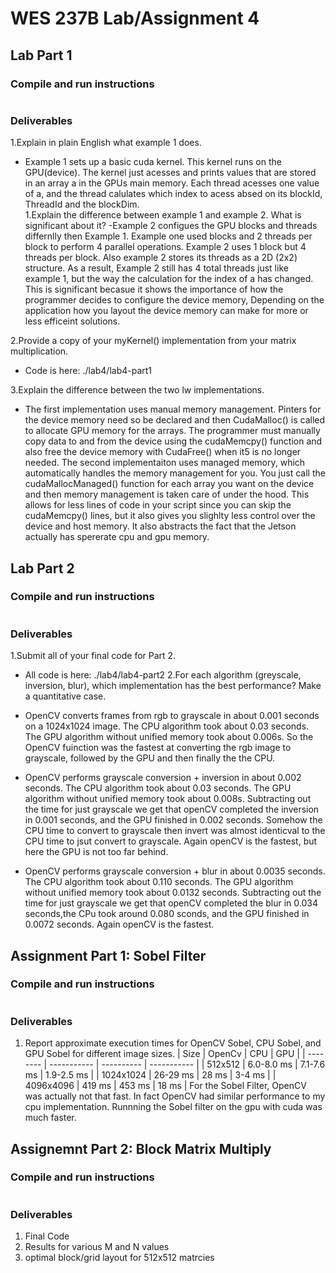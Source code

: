# WES 237B Lab/Assignment 4

## Lab Part 1
### Compile and run instructions
```
```
### Deliverables
1.Explain in plain English what example 1 does.
- Example 1 sets up a basic cuda kernel. This kernel runs on the GPU(device). The kernel just acesses and prints values that are stored in an array a in the GPUs main memory. Each thread acesses one value of a, and the thread calulates which index to acess absed on its blockId, ThreadId and the blockDim.   
1.Explain the difference between example 1 and example 2. What is significant about it?
-Example 2 configues the GPU blocks and threads differnlly then Example 1. Example one used blocks and 2 threads per block to perform 4 parallel operations. Example 2 uses 1 block but 4 threads per block. Also example 2 stores its threads as a 2D (2x2) structure. As a result, Example 2 still has 4 total threads just like example 1, but the way the calculation for the index of a has changed. This is significant becasue it shows the importance of how the programmer decides to configure the device memory, Depending on the application how you layout the device memory can make for more or less efficeint solutions. 

2.Provide a copy of your myKernel() implementation from your matrix multiplication.
- Code is here: ./lab4/lab4-part1

3.Explain the difference between the two lw implementations.
- The first implementation uses manual memory management. Pinters for the device memory need so be declared and then CudaMalloc() is called to allocate GPU memory for the arrays. The programmer must manually copy data to and from the device using the cudaMemcpy() function and also free the device memory with CudaFree() when it5 is no longer needed. The second implementaiton uses managed memory, which automatically handles the memory management for you. You just call the cudaMallocManaged() function for each array you want on the device and then memory management is taken care of under the hood. This allows for less lines of code in your script since you can skip the cudaMemcpy() lines, but it also gives you slighlty less control over the device and host memory. It also abstracts the fact that the Jetson actually has spererate cpu and gpu memory.


## Lab Part 2
### Compile and run instructions
```
```
### Deliverables
1.Submit all of your final code for Part 2.
- All code is here: ./lab4/lab4-part2
2.For each algorithm (greyscale, inversion, blur), which implementation has the best performance? Make a quantitative case.
- OpenCV converts frames from rgb to grayscale in about 0.001 seconds on a 1024x1024 image. The CPU algorithm took about 0.03 seconds. The GPU algorithm without unified memory took about 0.006s. So the OpenCV fuinction was the fastest at converting the rgb image to grayscale, followed by the GPU and then finally the the CPU. 

- OpenCV performs grayscale conversion + inversion in about 0.002 seconds. The CPU algorithm took about 0.03 seconds. The GPU algorithm without unified memory took about 0.008s. Subtracting out the time for just grayscale we get that openCV completed the inversion in 0.001 seconds, and the GPU finished in 0.002 seconds. Somehow the CPU time to convert to grayscale then invert was almost identicval to the CPU time to jsut convert to grayscale. Again openCV is the fastest, but here the GPU is not too far behind.

- OpenCV performs grayscale conversion + blur in about 0.0035 seconds. The CPU algorithm took about 0.110 seconds. The GPU algorithm without unified memory took about 0.0132 seconds. Subtracting out the time for just grayscale we get that openCV completed the blur in 0.034 seconds,the CPu took around 0.080 sconds,  and the GPU finished in 0.0072 seconds. Again openCV is the fastest.


## Assignment Part 1: Sobel Filter
### Compile and run instructions
```
```
### Deliverables
1. Report approximate execution times for OpenCV Sobel, CPU Sobel,  and GPU Sobel for different image sizes.
| Size      | OpenCv      | CPU        | GPU         |
| --------  | ----------- | ---------- | ----------- |
| 512x512   | 6.0-8.0 ms  | 7.1-7.6 ms | 1.9-2.5 ms  |
| 1024x1024 | 26-29 ms    | 28 ms      | 3-4 ms      |
| 4096x4096 | 419 ms      | 453 ms     | 18 ms       |
For the Sobel Filter, OpenCV was actually not that fast. In fact OpenCV had similar performance to my cpu implementation. Runnning the Sobel filter on the gpu with cuda was much faster.

## Assignemnt Part 2: Block Matrix Multiply
### Compile and run instructions
```
```
### Deliverables
1. Final Code
1. Results for various M and N values
1. optimal block/grid layout for 512x512 matrcies
